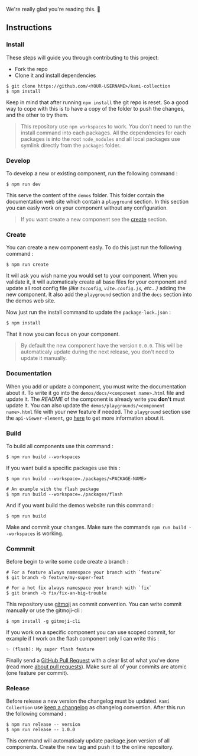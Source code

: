 We're really glad you're reading this. 👏

## Instructions
### Install
These steps will guide you through contributing to this project:

- Fork the repo
- Clone it and install dependencies

```
$ git clone https://github.com/<YOUR-USERNAME>/kami-collection
$ npm install
```

Keep in mind that after running `npm install` the git repo is reset. So a good way to cope with this is to have a copy of the folder to push the changes, and the other to try them. 

> This repository use `npm workspaces` to work. You don't need to run the install command into each packages. All the dependencies for each packages is into the root `node_modules` and all local packages use symlink directly from the ``packages`` folder. 

### Develop

To develop a new or existing component, run the following command :

```
$ npm run dev
```

This serve the content of the ``demos`` folder. This folder contain the documentation web site which contain a ``playground`` section. In this section you can easly work on your component without any configuration.

> If you want create a new component see the [create](#create) section.

### Create

You can create a new component easly. To do this just run the following command :

```
$ npm run create
```

It will ask you wish name you would set to your component. When you validate it, it will automaticaly create all base files for your component and update all root config file *(like ``tsconfig``, ``vite.config.js``, etc...)* adding the new component. It also add the `playground` section and the `docs` section into the demos web site. 

Now just run the install command to update the ``package-lock.json`` :

```
$ npm install
```
That it now you can focus on your component.

> By default the new component have the version ``0.0.0``. This will be automaticaly update during the next release, you don't need to update it manually.

### Documentation

When you add or update a component, you must write the documentation about it. To write it go into the `demos/docs/<component name>.html` file and update it. The *README* of the component is already write you **don't** must update it. You can also update the `demos/playgrounds/<component name>.html` file with your new feature if needed. The ``playground`` section use the ``api-viewer-element``, go [here](https://github.com/open-wc/api-viewer-element) to get more information about it.

### Build 

To build all components use this command :

```console
$ npm run build --workspaces
```

If you want build a specific packages use this :

```console
$ npm run build --workspace=./packages/<PACKAGE-NAME>

# An example with the flash package
$ npm run build --workspace=./packages/flash
```

And if you want build the demos website run this command :

```console
$ npm run build
```

Make and commit your changes. Make sure the commands ``npm run build --workspaces`` is working.

### Commmit

Before begin to write some code create a branch :

```console
# For a feature always namespace your branch with `feature`
$ git branch -b feature/my-super-feat

# For a hot fix always namespace your branch with `fix`
$ git branch -b fix/fix-an-big-trouble
```

This repository use [gitmoji](https://gitmoji.dev/) as commit convention. You can write commit manually or use the gitmoji-cli :

```console
$ npm install -g gitmoji-cli
```

If you work on a specific component you can use scoped commit, for example if I work on the flash component only I can write this :

```
✨ (flash): My super flash feature
```


Finally send a [GitHub Pull Request](https://github.com/alexjoverm/typescript-library-starter/compare?expand=1) with a clear list of what you've done (read more [about pull requests](https://help.github.com/articles/about-pull-requests/)). Make sure all of your commits are atomic (one feature per commit).

### Release 

Before release a new version the changelog must be updated. `Kami Collection` use [keep a changelog](https://keepachangelog.com/en/1.0.0/) as changelog convention. After this run the following command :

```console
$ npm run release -- version
$ npm run release -- 1.0.0
```

This command will automaticaly update package.json version of all components. Create the new tag and push it to the online repository.